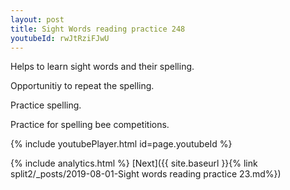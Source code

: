 ```yaml
---
layout: post
title: Sight Words reading practice 248
youtubeId: rwJtRziFJwU
---
```

 
 
Helps to learn sight words and their spelling.

Opportunitiy to repeat the spelling. 

Practice spelling. 
 
Practice for spelling bee competitions. 
 
{% include youtubePlayer.html id=page.youtubeId %}
 
 
{% include analytics.html %} 
[Next]({{ site.baseurl }}{% link  split2/_posts/2019-08-01-Sight words reading practice 23.md%})
 
